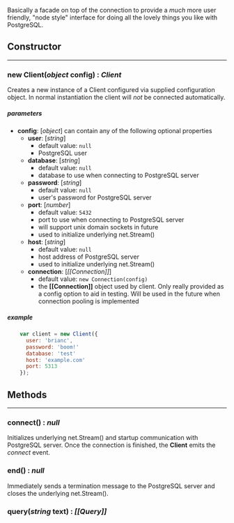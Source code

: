 Basically a facade on top of the connection to provide a _much_ more user friendly, "node style" interface for doing all the lovely things you like with PostgreSQL.

## Constructor
---
### new Client(_object_ config) : _Client_
Creates a new instance of a Client configured via supplied configuration object.  In normal instantiation the client will _not_ be connected automatically.
##### parameters

- __config__: [_object_] can contain any of the following optional properties
  - __user__: [_string_] 
    - default value: `null`
    - PostgreSQL user
  - __database__: [_string_] 
    - default value: `null`
    - database to use when connecting to PostgreSQL server
  - __password__: [_string_]
    - default value: `null`
    - user's password for PostgreSQL server
  - __port__: [_number_] 
    - default value: `5432`
    - port to use when connecting to PostgreSQL server
    - will support unix domain sockets in future
    - used to initialize underlying net.Stream()
  - __host__: [_string_]
    - default value: `null`
    - host address of PostgreSQL server
    - used to initialize underlying net.Stream()
  - __connection__: [_[[Connection]]_]
    - default value: `new Connection(config)`
    - the __[[Connection]]__ object used by client.  Only really provided as a config option to aid in testing.  Will be used in the future when connection pooling is implemented

##### example

```javascript
    var client = new Client({
      user: 'brianc',
      password: 'boom!'
      database: 'test'
      host: 'example.com'
      port: 5313
    });
```
## Methods
---
### connect() : _null_
Initializes underlying net.Stream() and startup communication with PostgreSQL server.  Once the connection is finished, the __Client__ emits the _connect_ event.

### end() : _null_
Immediately sends a termination message to the PostgreSQL server and closes the underlying net.Stream().

### query(_string_ text) : _[[Query]]_

